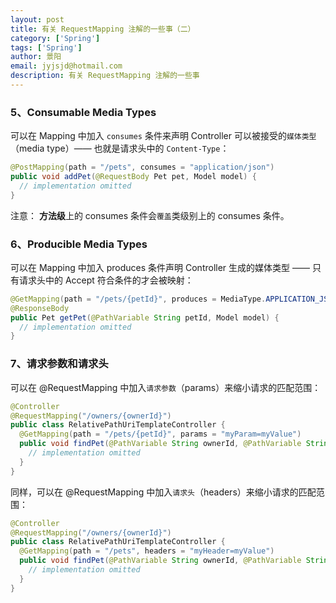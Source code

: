 ```yaml
---
layout: post
title: 有关 RequestMapping 注解的一些事（二）
category: ['Spring']
tags: ['Spring']
author: 景阳
email: jyjsjd@hotmail.com
description: 有关 RequestMapping 注解的一些事
---
```


### 5、Consumable Media Types
可以在 Mapping 中加入 `consumes` 条件来声明 Controller 可以被接受的`媒体类型`（media type）—— 也就是请求头中的 `Content-Type`：

```java
@PostMapping(path = "/pets", consumes = "application/json") 
public void addPet(@RequestBody Pet pet, Model model) { 
  // implementation omitted 
}
```

注意：
**方法级**上的 consumes 条件会`覆盖`类级别上的 consumes 条件。

### 6、Producible Media Types
可以在 Mapping 中加入 produces 条件声明 Controller 生成的媒体类型 —— 只有请求头中的 Accept 符合条件的才会被映射：

```java
@GetMapping(path = "/pets/{petId}", produces = MediaType.APPLICATION_JSON_UTF8_VALUE) 
@ResponseBody 
public Pet getPet(@PathVariable String petId, Model model) { 
  // implementation omitted 
}
```

### 7、请求参数和请求头
可以在 @RequestMapping 中加入`请求参数`（params）来缩小请求的匹配范围：

```java
@Controller 
@RequestMapping("/owners/{ownerId}") 
public class RelativePathUriTemplateController {
  @GetMapping(path = "/pets/{petId}", params = "myParam=myValue") 
  public void findPet(@PathVariable String ownerId, @PathVariable String petId, Model model) { 
    // implementation omitted 
  }
}
```

同样，可以在 @RequestMapping 中加入`请求头`（headers）来缩小请求的匹配范围：

```java
@Controller 
@RequestMapping("/owners/{ownerId}") 
public class RelativePathUriTemplateController {
  @GetMapping(path = "/pets", headers = "myHeader=myValue") 
  public void findPet(@PathVariable String ownerId, @PathVariable String petId, Model model) { 
    // implementation omitted 
  }
}
```
